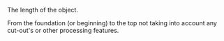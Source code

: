 The length of the object.


<!-- comment -->


From the foundation (or beginning) to the top not taking into account any cut-out's or other processing features.
